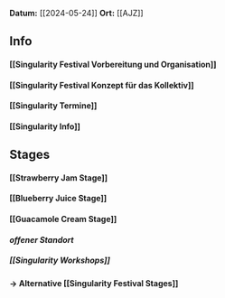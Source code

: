 **Datum:** [[2024-05-24]]
**Ort:** [[AJZ]]
## Info
#### [[Singularity Festival Vorbereitung und Organisation]]
#### [[Singularity Festival Konzept für das Kollektiv]]
#### [[Singularity Termine]]
#### [[Singularity Info]]
## Stages 
#### [[Strawberry Jam Stage]]
#### [[Blueberry Juice Stage]]
#### [[Guacamole Cream Stage]]
#### _offener Standort_
#####       [[Singularity Workshops]]

#### -> Alternative [[Singularity Festival Stages]]

